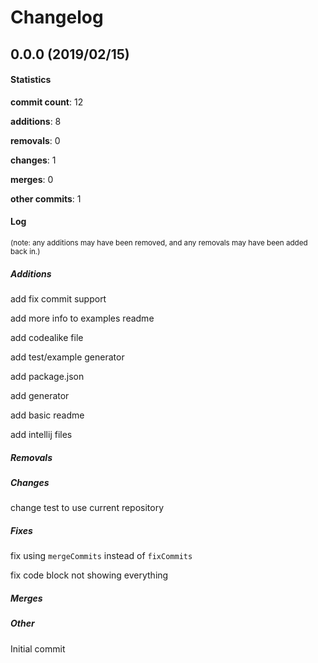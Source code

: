 # Changelog
## 0.0.0 (2019/02/15)
#### Statistics
**commit count**: 12

**additions**: 8

**removals**: 0

**changes**: 1

**merges**: 0

**other commits**: 1

#### Log
<small>(note: any additions may have been removed, and any removals may have been added back in.)</small>
##### Additions
 add fix commit support

 add more info to examples readme

 add codealike file

 add test/example generator

 add package.json

 add generator

 add basic readme

 add intellij files

##### Removals

##### Changes
 change test to use current repository

##### Fixes
 fix using `mergeCommits` instead of `fixCommits`

 fix code block not showing everything

##### Merges

##### Other
 Initial commit

